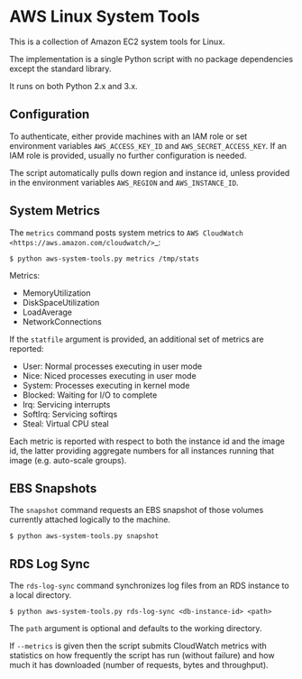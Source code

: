 AWS Linux System Tools
======================

This is a collection of Amazon EC2 system tools for Linux.

The implementation is a single Python script with no package
dependencies except the standard library.

It runs on both Python 2.x and 3.x.


Configuration
-------------

To authenticate, either provide machines with an IAM role or set
environment variables ``AWS_ACCESS_KEY_ID`` and
``AWS_SECRET_ACCESS_KEY``. If an IAM role is provided, usually no
further configuration is needed.

The script automatically pulls down region and instance id, unless
provided in the environment variables ``AWS_REGION`` and
``AWS_INSTANCE_ID``.


System Metrics
--------------

The ``metrics`` command posts system metrics to `AWS CloudWatch
<https://aws.amazon.com/cloudwatch/>`_:

    $ python aws-system-tools.py metrics /tmp/stats

Metrics:

  - MemoryUtilization
  - DiskSpaceUtilization
  - LoadAverage
  - NetworkConnections

If the ``statfile`` argument is provided, an additional set of metrics
are reported:

  - User:    Normal processes executing in user mode
  - Nice:    Niced processes executing in user mode
  - System:  Processes executing in kernel mode
  - Blocked: Waiting for I/O to complete
  - Irq:     Servicing interrupts
  - SoftIrq: Servicing softirqs
  - Steal:   Virtual CPU steal

Each metric is reported with respect to both the instance id and the
image id, the latter providing aggregate numbers for all instances
running that image (e.g. auto-scale groups).


EBS Snapshots
-------------

The ``snapshot`` command requests an EBS snapshot of those volumes
currently attached logically to the machine.

    $ python aws-system-tools.py snapshot


RDS Log Sync
------------

The ``rds-log-sync`` command synchronizes log files from an RDS
instance to a local directory.

    $ python aws-system-tools.py rds-log-sync <db-instance-id> <path>

The ``path`` argument is optional and defaults to the working
directory.

If ``--metrics`` is given then the script submits CloudWatch metrics
with statistics on how frequently the script has run (without failure)
and how much it has downloaded (number of requests, bytes and
throughput).
